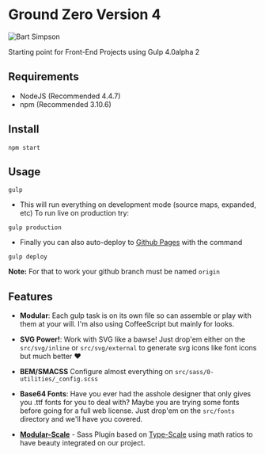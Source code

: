 # Ground Zero Version 4
![Bart Simpson](https://i.giphy.com/l4Ho0UxScKzfY0HIc.gif)

Starting point for Front-End Projects using Gulp 4.0alpha 2

## Requirements
- NodeJS (Recommended 4.4.7)
- npm (Recommended 3.10.6)

## Install

```
npm start
```

## Usage

```
gulp
```
- This will run everything on development mode (source maps, expanded, etc) To run live on production try:

```
gulp production
```
- Finally you can also auto-deploy to [Github Pages](https://pages.github.com/) with the command
```
gulp deploy
```
**Note:** For that to work your github branch must be named `origin`

## Features
- **Modular**: Each gulp task is on its own file so can assemble or play with them at your will. I'm also using CoffeeScript but mainly for looks.

- **SVG Power!**: Work with SVG like a bawse! Just drop'em either on the `src/svg/inline` or `src/svg/external` to generate svg icons like font icons but much better ♥️

- **BEM/SMACSS** Configure almost everything on `src/sass/0-utilities/_config.scss`

- **Base64 Fonts**: Have you ever had the asshole designer that only gives you .ttf fonts for you to deal with? Maybe you are trying some fonts before going for a full web license. Just drop'em on the `src/fonts` directory and we'll have you covered.

- [**Modular-Scale**](https://github.com/modularscale/modularscale-sass) - Sass Plugin based on [Type-Scale](http://type-scale.com/) using math ratios to have beauty integrated on our project.
